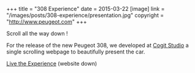 +++
title = "308 Experience"
date = 2015-03-22
[image]
link = "/images/posts/308-experience/presentation.jpg"
copyright = "http://www.peugeot.com"
+++

Scroll all the way down !

For the release of the new Peugeot 308, we developed at [Cogit
Studio](http://cogitstudio.com) a single scrolling webpage to beautifully
present the car.


[Live the Experience](http://www.308experience.com/) (website down)
